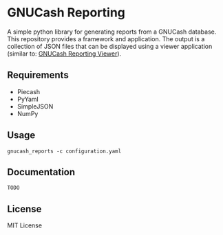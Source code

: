# GNUCash Reporting 

A simple python library for generating reports from a GNUCash database.  This repository provides a framework and 
application.  The output is a collection of JSON files that can be displayed using a viewer application (similar to: 
[GNUCash Reporting Viewer](https://github.com/MeerkatLabs/gnucash-reporting-view)).

## Requirements

* Piecash
* PyYaml
* SimpleJSON
* NumPy

## Usage

```
gnucash_reports -c configuration.yaml
```

## Documentation

`TODO`

## License

MIT License
